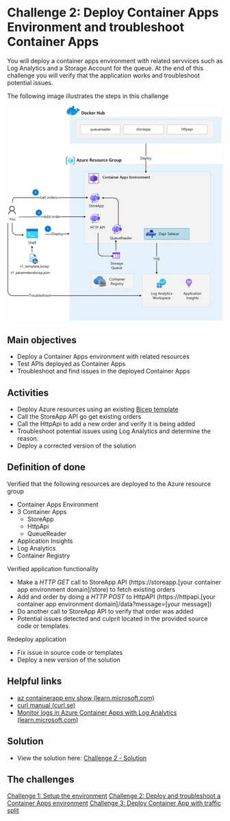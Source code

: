 # Challenge 2: Deploy Container Apps Environment and troubleshoot Container Apps
You will deploy a container apps environment with related servvices such as Log Analytics and a Storage Account for the queue. At the end of this challenge you will verify that the application works and troubleshoot potential issues. 


The following image illustrates the steps in this challenge

![](images/challenge-2-overview.png)


## Main objectives
- Deploy a Container Apps environment with related resources
- Test APIs deployed as Container Apps
- Troubleshoot and find issues in the deployed Container Apps

## Activities

- Deploy Azure resources using an existing [Bicep template](..\v1_template.bicep)
- Call the StoreApp API go get existing orders
- Call the HttpApi to add a new order and verify it is being added
- Troubleshoot potential issues using Log Analytics and determine the reason. 
- Deploy a corrected version of the solution


## Definition of done
Verified that the following resources are deployed to the Azure resource group
  - Container Apps Environment
  - 3 Container Apps 
    - StoreApp
    - HttpApi
    - QueueReader
- Application Insights
- Log Analytics
- Container Registry

Verified application functionality
- Make a _HTTP GET_ call to StoreApp API (https://storeapp.[your container app environment domain]/store) to fetch existing orders
- Add and order by doing a _HTTP POST_ to HttpAPI (https://httpapi.[your container app environment domain]/data?message=[your message])
- Do another call to StoreApp API to verify that order was added
- Potential issues detected and culprit located in the provided source code or templates.

Redeploy application
- Fix issue in source code or templates
- Deploy a new version of the solution

## Helpful links
- [az containerapp env show (learn.microsoft.com)](https://learn.microsoft.com/en-us/cli/azure/containerapp/env?view=azure-cli-latest#az-containerapp-env-show)
- [curl manual (curl.se)](https://curl.se/docs/manual.html)
- [Monitor logs in Azure Container Apps with Log Analytics (learn.microsoft.com)](https://learn.microsoft.com/en-us/azure/container-apps/log-monitoring?tabs=bash)

## Solution
- View the solution here: [Challenge 2 - Solution](solution2.md)

## The challenges
[Challenge 1: Setup the environment](challenge1.md)
[Challenge 2: Deploy and troubleshoot a Container Apps environment](challenge2.md)
[Challenge 3: Deploy Container App with traffic split](challenge3.md)
